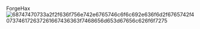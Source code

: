 ForgeHax
![68747470733a2f2f636f756e742e6765746c6f6c692e636f6d2f6765742f4073746172637261667436363f7468656d653d67656c626f6f7275](https://github.com/Windowsxp4972/ForgeHax/assets/133178974/0015b520-f5b1-4474-a6ee-954fa326d9d0)
